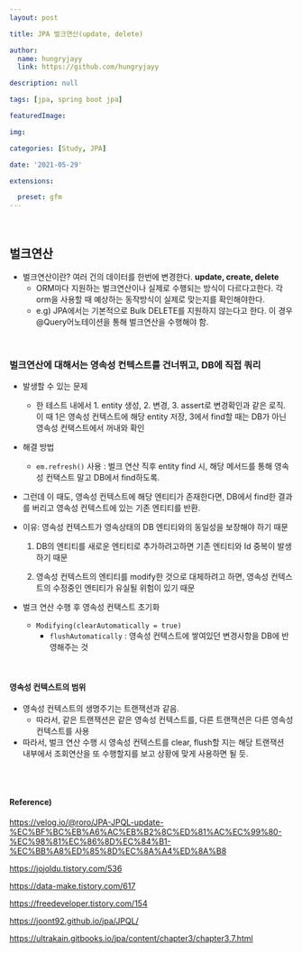 ```yaml
---
layout: post

title: JPA 벌크연산(update, delete)

author: 
  name: hungryjayy
  link: https://github.com/hungryjayy

description: null

tags: [jpa, spring boot jpa]

featuredImage: 

img: 

categories: [Study, JPA]

date: '2021-05-29'

extensions:

  preset: gfm
---
```


<br>

## 벌크연산

* 벌크연산이란? 여러 건의 데이터를 한번에 변경한다. **update, create, delete**
  * ORM마다 지원하는 벌크연산이나 실제로 수행되는 방식이 다르다고한다. 각 orm을 사용할 때 예상하는 동작방식이 실제로 맞는지를 확인해야한다.
  * e.g) JPA에서는 기본적으로 Bulk DELETE를 지원하지 않는다고 한다. 이 경우 @Query어노테이션을 통해 벌크연산을 수행해야 함.


<br>

### 벌크연산에 대해서는 영속성 컨텍스트를 건너뛰고, DB에 직접 쿼리

* 발생할 수 있는 문제

  * 한 테스트 내에서 1. entity 생성, 2. 변경, 3. assert로 변경확인과 같은 로직. 이 때 1은 영속성 컨텍스트에 해당 entity 저장, 3에서 find할 때는 DB가 아닌 영속성 컨택스트에서 꺼내와 확인

* 해결 방법

  * `em.refresh()` 사용 : 벌크 연산 직후 entity find 시, 해당 메서드를 통해 영속성 컨택스트 말고 DB에서 find하도록.
* 그런데 이 때도, 영속성 컨텍스트에 해당 엔티티가 존재한다면, DB에서 find한 결과를 버리고 영속성 컨텍스트에 있는 기존 엔티티를 반환.
  
* 이유: 영속성 컨텍스트가 영속상태의 DB 엔티티와의 동일성을 보장해야 하기 때문
  
  1. DB의 엔티티를 새로운 엔티티로 추가하려고하면 기존 엔티티와 Id 중복이 발생하기 때문
    
  2. 영속성 컨텍스트의 엔티티를 modify한 것으로 대체하려고 하면, 영속성 컨텍스트의 수정중인 엔티티가 유실될 위험이 있기 때문
  
* 벌크 연산 수행 후 영속성 컨택스트 초기화
  
  * `Modifying(clearAutomatically = true)`
    * `flushAutomatically` : 영속성 컨텍스트에 쌓여있던 변경사항을 DB에 반영해주는 것

<br>

#### 영속성 컨텍스트의 범위

* 영속성 컨텍스트의 생명주기는 트랜잭션과 같음.
  * 따라서, 같은 트랜잭션은 같은 영속성 컨텍스트를, 다른 트랜잭션은 다른 영속성 컨텍스트를 사용
* 따라서, 벌크 연산 수행 시 영속성 컨텍스트를 clear, flush할 지는 해당 트랜잭션 내부에서 조회연산을 또 수행할지를 보고 상황에 맞게 사용하면 될 듯.

<br><br>

#### Reference)

https://velog.io/@roro/JPA-JPQL-update-%EC%BF%BC%EB%A6%AC%EB%B2%8C%ED%81%AC%EC%99%80-%EC%98%81%EC%86%8D%EC%84%B1-%EC%BB%A8%ED%85%8D%EC%8A%A4%ED%8A%B8

https://jojoldu.tistory.com/536

https://data-make.tistory.com/617

https://freedeveloper.tistory.com/154

https://joont92.github.io/jpa/JPQL/

https://ultrakain.gitbooks.io/jpa/content/chapter3/chapter3.7.html
